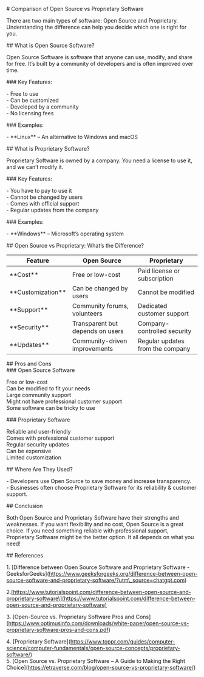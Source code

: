 \# Comparison of Open Source vs Proprietary Software

There are two main types of software: Open Source and Proprietary. Understanding the difference can help you decide which one is right for you.

\#\# What is Open Source Software?

Open Source Software is software that anyone can use, modify, and share for free. It’s built by a community of developers and is often improved over time.

\#\#\# Key Features:

\- Free to use  
\- Can be customized  
\- Developed by a community  
\- No licensing fees

\#\#\# Examples:

\- \*\*Linux\*\* – An alternative to Windows and macOS

\#\# What is Proprietary Software?

Proprietary Software is owned by a company. You need a license to use it, and we can’t modify it.

\#\#\# Key Features:

\- You have to pay to use it  
\- Cannot be changed by users  
\- Comes with official support  
\- Regular updates from the company

\#\#\# Examples:

\- \*\*Windows\*\* – Microsoft’s operating system

\#\# Open Source vs Proprietary: What’s the Difference?

| Feature         | Open Source                | Proprietary             |  
|---------------|--------------------------|------------------------|  
| \*\*Cost\*\*      | Free or low-cost          | Paid license or subscription |  
| \*\*Customization\*\* | Can be changed by users | Cannot be modified |  
| \*\*Support\*\*   | Community forums, volunteers | Dedicated customer support |  
| \*\*Security\*\*  | Transparent but depends on users | Company-controlled security |  
| \*\*Updates\*\*   | Community-driven improvements | Regular updates from the company |

\#\# Pros and Cons  
\#\#\# Open Source Software

Free or low-cost    
Can be modified to fit your needs    
 Large community support    
Might not have professional customer support    
Some software can be tricky to use  

\#\#\# Proprietary Software

Reliable and user-friendly    
Comes with professional customer support    
Regular security updates    
Can be expensive    
Limited customization  

\#\# Where Are They Used?

\- Developers use Open Source to save money and increase transparency.  
\- Businesses often choose Proprietary Software for its reliability & customer support.

\#\# Conclusion

Both Open Source and Proprietary Software have their strengths and weaknesses. If you want flexibility and no cost, Open Source is a great choice. If you need something reliable with professional support, Proprietary Software might be the better option. It all depends on what you need\!

\#\# References

1\. \[Difference between Open Source Software and Proprietary Software \- GeeksforGeeks\](https://www.geeksforgeeks.org/difference-between-open-source-software-and-proprietary-software/?utm\_source=chatgpt.com)

2.\[https://www.tutorialspoint.com/difference-between-open-source-and-proprietary-software\](https://www.tutorialspoint.com/difference-between-open-source-and-proprietary-software)

3\. \[Open-Source vs. Proprietary Software Pros and Cons\](https://www.optimusinfo.com/downloads/white-paper/open-source-vs-proprietary-software-pros-and-cons.pdf)

4\. \[Proprietary Software\](https://www.toppr.com/guides/computer-science/computer-fundamentals/open-source-concepts/proprietary-software/)  
5\. \[Open Source vs. Proprietary Software – A Guide to Making the Right Choice\](https://etraverse.com/blog/open-source-vs-proprietary-software/)  
